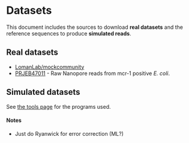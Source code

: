 # Datasets

This document includes the sources to download 
**real datasets** 
and the reference sequences to produce 
**simulated reads**.

## Real datasets

* [LomanLab/mockcommunity](https://github.com/LomanLab/mockcommunity) 
* [PRJEB47011](https://www.ebi.ac.uk/ena/browser/view/PRJEB47011?show=reads) - Raw Nanopore reads from mcr-1 positive _E. coli_. 

## Simulated datasets

See [the tools page](tools.md) for the programs used.


#### Notes

* Just do Ryanwick for error correction (ML?)
